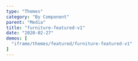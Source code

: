 ```yaml
---
type: "Themes"
category: "By Component"
parent: "Media"
title: "furniture-featured-v1"
date: "2020-02-27"
demos: [
  "iframe/themes/featured/furniture-featured-v1"
]
---
```


